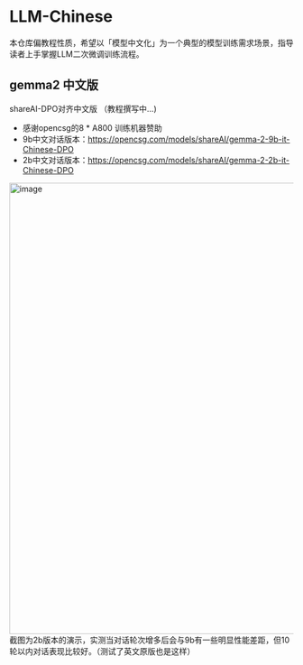 # LLM-Chinese
本仓库偏教程性质，希望以「模型中文化」为一个典型的模型训练需求场景，指导读者上手掌握LLM二次微调训练流程。


## gemma2 中文版
shareAI-DPO对齐中文版 （教程撰写中...)
- 感谢opencsg的8 * A800 训练机器赞助
- 9b中文对话版本：https://opencsg.com/models/shareAI/gemma-2-9b-it-Chinese-DPO
- 2b中文对话版本：https://opencsg.com/models/shareAI/gemma-2-2b-it-Chinese-DPO
   
<img width="800" alt="image" src="https://github.com/user-attachments/assets/565946d2-7d46-4173-8a88-f589e4504c9c">
截图为2b版本的演示，实测当对话轮次增多后会与9b有一些明显性能差距，但10轮以内对话表现比较好。（测试了英文原版也是这样）
